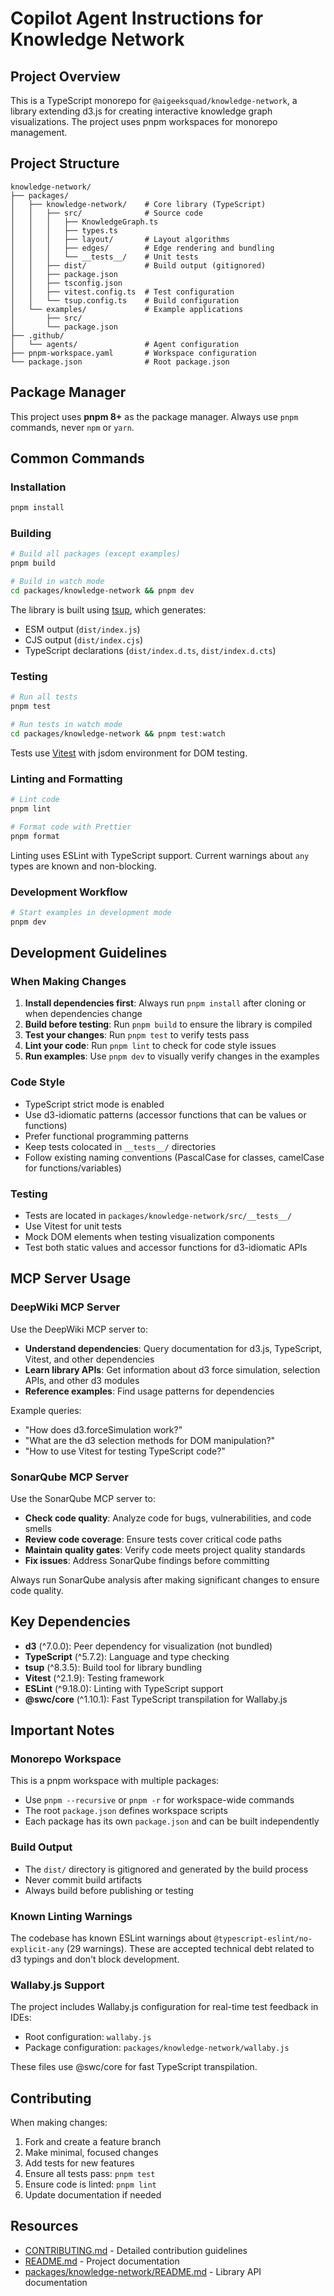 # Copilot Agent Instructions for Knowledge Network

## Project Overview

This is a TypeScript monorepo for `@aigeeksquad/knowledge-network`, a library extending d3.js for creating interactive knowledge graph visualizations. The project uses pnpm workspaces for monorepo management.

## Project Structure

```
knowledge-network/
├── packages/
│   ├── knowledge-network/    # Core library (TypeScript)
│   │   ├── src/              # Source code
│   │   │   ├── KnowledgeGraph.ts
│   │   │   ├── types.ts
│   │   │   ├── layout/       # Layout algorithms
│   │   │   ├── edges/        # Edge rendering and bundling
│   │   │   └── __tests__/    # Unit tests
│   │   ├── dist/             # Build output (gitignored)
│   │   ├── package.json
│   │   ├── tsconfig.json
│   │   ├── vitest.config.ts  # Test configuration
│   │   └── tsup.config.ts    # Build configuration
│   └── examples/             # Example applications
│       ├── src/
│       └── package.json
├── .github/
│   └── agents/               # Agent configuration
├── pnpm-workspace.yaml       # Workspace configuration
└── package.json              # Root package.json
```

## Package Manager

This project uses **pnpm 8+** as the package manager. Always use `pnpm` commands, never `npm` or `yarn`.

## Common Commands

### Installation
```bash
pnpm install
```

### Building
```bash
# Build all packages (except examples)
pnpm build

# Build in watch mode
cd packages/knowledge-network && pnpm dev
```

The library is built using [tsup](https://tsup.egoist.dev/), which generates:
- ESM output (`dist/index.js`)
- CJS output (`dist/index.cjs`)
- TypeScript declarations (`dist/index.d.ts`, `dist/index.d.cts`)

### Testing
```bash
# Run all tests
pnpm test

# Run tests in watch mode
cd packages/knowledge-network && pnpm test:watch
```

Tests use [Vitest](https://vitest.dev/) with jsdom environment for DOM testing.

### Linting and Formatting
```bash
# Lint code
pnpm lint

# Format code with Prettier
pnpm format
```

Linting uses ESLint with TypeScript support. Current warnings about `any` types are known and non-blocking.

### Development Workflow
```bash
# Start examples in development mode
pnpm dev
```

## Development Guidelines

### When Making Changes

1. **Install dependencies first**: Always run `pnpm install` after cloning or when dependencies change
2. **Build before testing**: Run `pnpm build` to ensure the library is compiled
3. **Test your changes**: Run `pnpm test` to verify tests pass
4. **Lint your code**: Run `pnpm lint` to check for code style issues
5. **Run examples**: Use `pnpm dev` to visually verify changes in the examples

### Code Style

- TypeScript strict mode is enabled
- Use d3-idiomatic patterns (accessor functions that can be values or functions)
- Prefer functional programming patterns
- Keep tests colocated in `__tests__/` directories
- Follow existing naming conventions (PascalCase for classes, camelCase for functions/variables)

### Testing

- Tests are located in `packages/knowledge-network/src/__tests__/`
- Use Vitest for unit tests
- Mock DOM elements when testing visualization components
- Test both static values and accessor functions for d3-idiomatic APIs

## MCP Server Usage

### DeepWiki MCP Server

Use the DeepWiki MCP server to:
- **Understand dependencies**: Query documentation for d3.js, TypeScript, Vitest, and other dependencies
- **Learn library APIs**: Get information about d3 force simulation, selection APIs, and other d3 modules
- **Reference examples**: Find usage patterns for dependencies

Example queries:
- "How does d3.forceSimulation work?"
- "What are the d3 selection methods for DOM manipulation?"
- "How to use Vitest for testing TypeScript code?"

### SonarQube MCP Server

Use the SonarQube MCP server to:
- **Check code quality**: Analyze code for bugs, vulnerabilities, and code smells
- **Review code coverage**: Ensure tests cover critical code paths
- **Maintain quality gates**: Verify code meets project quality standards
- **Fix issues**: Address SonarQube findings before committing

Always run SonarQube analysis after making significant changes to ensure code quality.

## Key Dependencies

- **d3** (^7.0.0): Peer dependency for visualization (not bundled)
- **TypeScript** (^5.7.2): Language and type checking
- **tsup** (^8.3.5): Build tool for library bundling
- **Vitest** (^2.1.9): Testing framework
- **ESLint** (^9.18.0): Linting with TypeScript support
- **@swc/core** (^1.10.1): Fast TypeScript transpilation for Wallaby.js

## Important Notes

### Monorepo Workspace

This is a pnpm workspace with multiple packages:
- Use `pnpm --recursive` or `pnpm -r` for workspace-wide commands
- The root `package.json` defines workspace scripts
- Each package has its own `package.json` and can be built independently

### Build Output

- The `dist/` directory is gitignored and generated by the build process
- Never commit build artifacts
- Always build before publishing or testing

### Known Linting Warnings

The codebase has known ESLint warnings about `@typescript-eslint/no-explicit-any` (29 warnings). These are accepted technical debt related to d3 typings and don't block development.

### Wallaby.js Support

The project includes Wallaby.js configuration for real-time test feedback in IDEs:
- Root configuration: `wallaby.js`
- Package configuration: `packages/knowledge-network/wallaby.js`

These files use @swc/core for fast TypeScript transpilation.

## Contributing

When making changes:
1. Fork and create a feature branch
2. Make minimal, focused changes
3. Add tests for new features
4. Ensure all tests pass: `pnpm test`
5. Ensure code is linted: `pnpm lint`
6. Update documentation if needed

## Resources

- [CONTRIBUTING.md](../../CONTRIBUTING.md) - Detailed contribution guidelines
- [README.md](../../README.md) - Project documentation
- [packages/knowledge-network/README.md](../../packages/knowledge-network/README.md) - Library API documentation
